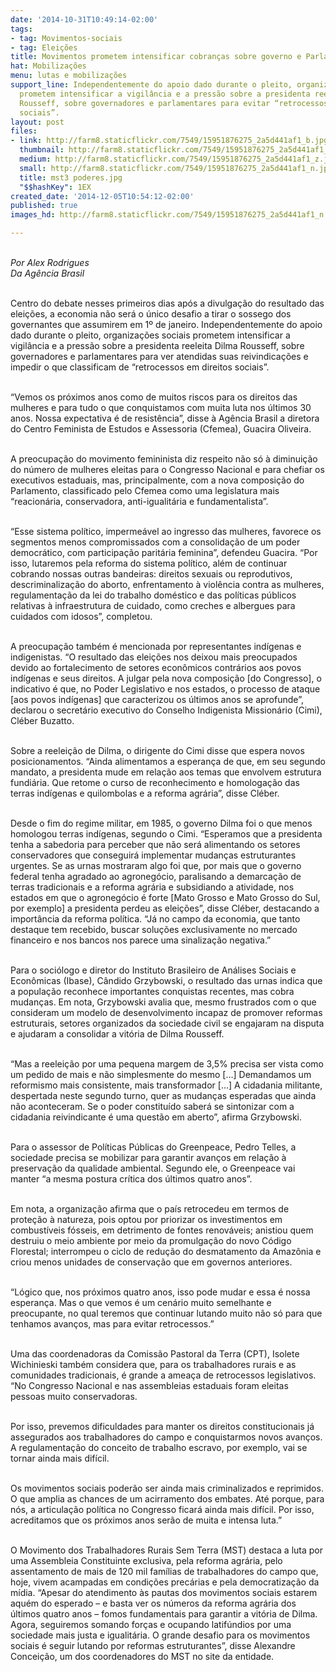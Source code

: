 ```yaml
---
date: '2014-10-31T10:49:14-02:00'
tags:
- tag: Movimentos-sociais
- tag: Eleições
title: Movimentos prometem intensificar cobranças sobre governo e Parlamento
hat: Mobilizações
menu: lutas e mobilizações
support_line: Independentemente do apoio dado durante o pleito, organizações sociais
  prometem intensificar a vigilância e a pressão sobre a presidenta reeleita Dilma
  Rousseff, sobre governadores e parlamentares para evitar “retrocessos em direitos
  sociais”.
layout: post
files:
- link: http://farm8.staticflickr.com/7549/15951876275_2a5d441af1_b.jpg
  thumbnail: http://farm8.staticflickr.com/7549/15951876275_2a5d441af1_t.jpg
  medium: http://farm8.staticflickr.com/7549/15951876275_2a5d441af1_z.jpg
  small: http://farm8.staticflickr.com/7549/15951876275_2a5d441af1_n.jpg
  title: mst3 poderes.jpg
  "$$hashKey": 1EX
created_date: '2014-12-05T10:54:12-02:00'
published: true
images_hd: http://farm8.staticflickr.com/7549/15951876275_2a5d441af1_n.jpg

---
```

<p><br />
<em>Por Alex Rodrigues<br />
Da Ag&ecirc;ncia Brasil</em><br />
&nbsp;</p>

<p>Centro do debate nesses primeiros dias ap&oacute;s a divulga&ccedil;&atilde;o do resultado das elei&ccedil;&otilde;es, a economia n&atilde;o ser&aacute; o &uacute;nico desafio a tirar o sossego dos governantes que assumirem em 1&ordm; de janeiro. Independentemente do apoio dado durante o pleito, organiza&ccedil;&otilde;es sociais prometem intensificar a vigil&acirc;ncia e a press&atilde;o sobre a presidenta reeleita Dilma Rousseff, sobre governadores e parlamentares para ver atendidas suas reivindica&ccedil;&otilde;es e impedir o que classificam de &ldquo;retrocessos em direitos sociais&rdquo;.</p>

<p><br />
&ldquo;Vemos os pr&oacute;ximos anos como de muitos riscos para os direitos das mulheres e para tudo o que conquistamos com muita luta nos &uacute;ltimos 30 anos. Nossa expectativa &eacute; de resist&ecirc;ncia&rdquo;, disse &agrave; Ag&ecirc;ncia Brasil a diretora do Centro Feminista de Estudos e Assessoria (Cfemea), Guacira Oliveira.<br />
&nbsp;</p>

<p>A preocupa&ccedil;&atilde;o do movimento femininista diz respeito n&atilde;o s&oacute; &agrave; diminui&ccedil;&atilde;o do n&uacute;mero de mulheres eleitas para o Congresso Nacional e para chefiar os executivos estaduais, mas, principalmente, com a nova composi&ccedil;&atilde;o do Parlamento, classificado pelo Cfemea como uma legislatura mais &ldquo;reacion&aacute;ria, conservadora, anti-igualit&aacute;ria e fundamentalista&rdquo;.</p>

<p><br />
&ldquo;Esse sistema pol&iacute;tico, imperme&aacute;vel ao ingresso das mulheres, favorece os segmentos menos compromissados com a consolida&ccedil;&atilde;o de um poder democr&aacute;tico, com participa&ccedil;&atilde;o parit&aacute;ria feminina&rdquo;, defendeu Guacira. &ldquo;Por isso, lutaremos pela reforma do sistema pol&iacute;tico, al&eacute;m de continuar cobrando nossas outras bandeiras: direitos sexuais ou reprodutivos, descriminaliza&ccedil;&atilde;o do aborto, enfrentamento &agrave; viol&ecirc;ncia contra as mulheres, regulamenta&ccedil;&atilde;o da lei do trabalho dom&eacute;stico e das pol&iacute;ticas p&uacute;blicos relativas &agrave; infraestrutura de cuidado, como creches e albergues para cuidados com idosos&rdquo;, completou.</p>

<p><br />
A preocupa&ccedil;&atilde;o tamb&eacute;m &eacute; mencionada por representantes ind&iacute;genas e indigenistas. &ldquo;O resultado das elei&ccedil;&otilde;es nos deixou mais preocupados devido ao fortalecimento de setores econ&ocirc;micos contr&aacute;rios aos povos ind&iacute;genas e seus direitos. A julgar pela nova composi&ccedil;&atilde;o [do Congresso], o indicativo &eacute; que, no Poder Legislativo e nos estados, o processo de ataque [aos povos ind&iacute;genas] que caracterizou os &uacute;ltimos anos se aprofunde&rdquo;, declarou o secret&aacute;rio executivo do Conselho Indigenista Mission&aacute;rio (Cimi), Cl&eacute;ber Buzatto.</p>

<p><br />
Sobre a reelei&ccedil;&atilde;o de Dilma, o dirigente do Cimi disse que espera novos posicionamentos. &ldquo;Ainda alimentamos a esperan&ccedil;a de que, em seu segundo mandato, a presidenta mude em rela&ccedil;&atilde;o aos temas que envolvem estrutura fundi&aacute;ria. Que retome o curso de reconhecimento e homologa&ccedil;&atilde;o das terras ind&iacute;genas e quilombolas e a reforma agr&aacute;ria&rdquo;, disse Cl&eacute;ber.</p>

<p><br />
Desde o fim do regime militar, em 1985, o governo Dilma foi o que menos homologou terras ind&iacute;genas, segundo o Cimi. &ldquo;Esperamos que a presidenta tenha a sabedoria para perceber que n&atilde;o ser&aacute; alimentando os setores conservadores que conseguir&aacute; implementar mudan&ccedil;as estruturantes urgentes. Se as urnas mostraram algo foi que, por mais que o governo federal tenha agradado ao agroneg&oacute;cio, paralisando a demarca&ccedil;&atilde;o de terras tradicionais e a reforma agr&aacute;ria e subsidiando a atividade, nos estados em que o agroneg&oacute;cio &eacute; forte [Mato Grosso e Mato Grosso do Sul, por exemplo] a presidenta perdeu as elei&ccedil;&otilde;es&rdquo;, disse Cl&eacute;ber, destacando a import&acirc;ncia da reforma pol&iacute;tica. &ldquo;J&aacute; no campo da economia, que tanto destaque tem recebido, buscar solu&ccedil;&otilde;es exclusivamente no mercado financeiro e nos bancos nos parece uma sinaliza&ccedil;&atilde;o negativa.&rdquo;</p>

<p><br />
Para o soci&oacute;logo e diretor do Instituto Brasileiro de An&aacute;lises Sociais e Econ&ocirc;micas (Ibase), C&acirc;ndido Grzybowski, o resultado das urnas indica que a popula&ccedil;&atilde;o reconhece importantes conquistas recentes, mas cobra mudan&ccedil;as. Em nota, Grzybowski avalia que, mesmo frustrados com o que consideram um modelo de desenvolvimento incapaz de promover reformas estruturais, setores organizados da sociedade civil se engajaram na disputa e ajudaram a consolidar a vit&oacute;ria de Dilma Rousseff.</p>

<p><br />
&ldquo;Mas a reelei&ccedil;&atilde;o por uma pequena margem de 3,5% precisa ser vista como um pedido de mais e n&atilde;o simplesmente do mesmo [&hellip;] Demandamos um reformismo mais consistente, mais transformador [&hellip;] A cidadania militante, despertada neste segundo turno, quer as mudan&ccedil;as esperadas que ainda n&atilde;o aconteceram. Se o poder constitu&iacute;do saber&aacute; se sintonizar com a cidadania reivindicante &eacute; uma quest&atilde;o em aberto&rdquo;, afirma Grzybowski.</p>

<p><br />
Para o assessor de Pol&iacute;ticas P&uacute;blicas do Greenpeace, Pedro Telles, a sociedade precisa se mobilizar para garantir avan&ccedil;os em rela&ccedil;&atilde;o &agrave; preserva&ccedil;&atilde;o da qualidade ambiental. Segundo ele, o Greenpeace vai manter &ldquo;a mesma postura cr&iacute;tica dos &uacute;ltimos quatro anos&rdquo;.<br />
&nbsp;</p>

<p>Em nota, a organiza&ccedil;&atilde;o afirma que o pa&iacute;s retrocedeu em termos de prote&ccedil;&atilde;o &agrave; natureza, pois optou por priorizar os investimentos em combust&iacute;veis f&oacute;sseis, em detrimento de fontes renov&aacute;veis; anistiou quem destruiu o meio ambiente por meio da promulga&ccedil;&atilde;o do novo C&oacute;digo Florestal; interrompeu o ciclo de redu&ccedil;&atilde;o do desmatamento da Amaz&ocirc;nia e criou menos unidades de conserva&ccedil;&atilde;o que em governos anteriores.<br />
&nbsp;</p>

<p>&ldquo;L&oacute;gico que, nos pr&oacute;ximos quatro anos, isso pode mudar e essa &eacute; nossa esperan&ccedil;a. Mas o que vemos &eacute; um cen&aacute;rio muito semelhante e preocupante, no qual teremos que continuar lutando muito n&atilde;o s&oacute; para que tenhamos avan&ccedil;os, mas para evitar retrocessos.&rdquo;</p>

<p><br />
Uma das coordenadoras da Comiss&atilde;o Pastoral da Terra (CPT), Isolete Wichinieski tamb&eacute;m considera que, para os trabalhadores rurais e as comunidades tradicionais, &eacute; grande a amea&ccedil;a de retrocessos legislativos. &ldquo;No Congresso Nacional e nas assembleias estaduais foram eleitas pessoas muito conservadoras.<br />
&nbsp;</p>

<p>Por isso, prevemos dificuldades para manter os direitos constitucionais j&aacute; assegurados aos trabalhadores do campo e conquistarmos novos avan&ccedil;os. A regulamenta&ccedil;&atilde;o do conceito de trabalho escravo, por exemplo, vai se tornar ainda mais dif&iacute;cil.<br />
&nbsp;</p>

<p>Os movimentos sociais poder&atilde;o ser ainda mais criminalizados e reprimidos. O que amplia as chances de um acirramento dos embates. At&eacute; porque, para n&oacute;s, a articula&ccedil;&atilde;o pol&iacute;tica no Congresso ficar&aacute; ainda mais dif&iacute;cil. Por isso, acreditamos que os pr&oacute;ximos anos ser&atilde;o de muita e intensa luta.&rdquo;</p>

<p><br />
O Movimento dos Trabalhadores Rurais Sem Terra (MST) destaca a luta por uma Assembleia Constituinte exclusiva, pela reforma agr&aacute;ria, pelo assentamento de mais de 120 mil fam&iacute;lias de trabalhadores do campo que, hoje, vivem acampadas em condi&ccedil;&otilde;es prec&aacute;rias e pela democratiza&ccedil;&atilde;o da m&iacute;dia. &ldquo;Apesar do atendimento &agrave;s pautas dos movimentos sociais estarem aqu&eacute;m do esperado &ndash; e basta ver os n&uacute;meros da reforma agr&aacute;ria dos &uacute;ltimos quatro anos &ndash; fomos fundamentais para garantir a vit&oacute;ria de Dilma. Agora, seguiremos somando for&ccedil;as e ocupando latif&uacute;ndios por uma sociedade mais justa e igualit&aacute;ria. O grande desafio para os movimentos sociais &eacute; seguir lutando por reformas estruturantes&rdquo;, disse Alexandre Concei&ccedil;&atilde;o, um dos coordenadores do MST no site da entidade.</p>
